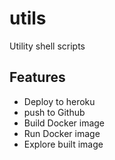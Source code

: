 # utils

Utility shell scripts

## Features

- Deploy to heroku
- push to Github
- Build Docker image
- Run Docker image
- Explore built image

